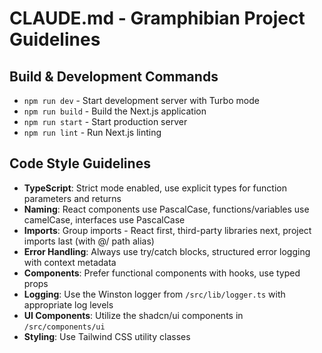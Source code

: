 # CLAUDE.md - Gramphibian Project Guidelines

## Build & Development Commands
- `npm run dev` - Start development server with Turbo mode
- `npm run build` - Build the Next.js application
- `npm run start` - Start production server
- `npm run lint` - Run Next.js linting

## Code Style Guidelines
- **TypeScript**: Strict mode enabled, use explicit types for function parameters and returns
- **Naming**: React components use PascalCase, functions/variables use camelCase, interfaces use PascalCase
- **Imports**: Group imports - React first, third-party libraries next, project imports last (with @/ path alias)
- **Error Handling**: Always use try/catch blocks, structured error logging with context metadata
- **Components**: Prefer functional components with hooks, use typed props
- **Logging**: Use the Winston logger from `/src/lib/logger.ts` with appropriate log levels
- **UI Components**: Utilize the shadcn/ui components in `/src/components/ui`
- **Styling**: Use Tailwind CSS utility classes